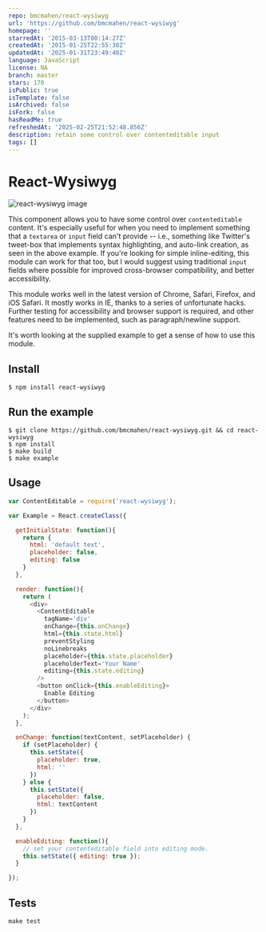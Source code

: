 ```yaml
---
repo: bmcmahen/react-wysiwyg
url: 'https://github.com/bmcmahen/react-wysiwyg'
homepage: ''
starredAt: '2015-03-13T00:14:27Z'
createdAt: '2015-01-25T22:55:30Z'
updatedAt: '2025-01-31T23:49:40Z'
language: JavaScript
license: NA
branch: master
stars: 170
isPublic: true
isTemplate: false
isArchived: false
isFork: false
hasReadMe: true
refreshedAt: '2025-02-25T21:52:48.856Z'
description: retain some control over contenteditable input
tags: []
---
```


# React-Wysiwyg

![react-wysiwyg image](demo.gif)

This component allows you to have some control over `contenteditable` content. It's especially useful for when you need to implement something that a `textarea` or `input` field can't provide -- i.e., something like Twitter's tweet-box that implements syntax highlighting, and auto-link creation, as seen in the above example. If you're looking for simple inline-editing, this module can work for that too, but I would suggest using traditional `input` fields where possible for improved cross-browser compatibility, and better accessibility.

This module works well in the latest version of Chrome, Safari, Firefox, and iOS Safari. It mostly works in IE, thanks to a series of unfortunate hacks. Further testing for accessibility and browser support is required, and other features need to be implemented, such as paragraph/newline support.

It's worth looking at the supplied example to get a sense of how to use this module.

## Install

```
$ npm install react-wysiwyg
```

## Run the example

```
$ git clone https://github.com/bmcmahen/react-wysiwyg.git && cd react-wysiwyg
$ npm install
$ make build
$ make example
```

## Usage

```javascript
var ContentEditable = require('react-wysiwyg');

var Example = React.createClass({

  getInitialState: function(){
    return {
      html: 'default text',
      placeholder: false,
      editing: false
    }
  },

  render: function(){
    return (
      <div>
        <ContentEditable
          tagName='div'
          onChange={this.onChange}
          html={this.state.html}
          preventStyling
          noLinebreaks
          placeholder={this.state.placeholder}
          placeholderText='Your Name'
          editing={this.state.editing}
        />
        <button onClick={this.enableEditing}>
          Enable Editing
        </button>
      </div>
    );
  },

  onChange: function(textContent, setPlaceholder) {
    if (setPlaceholder) {
      this.setState({
        placeholder: true,
        html: ''
      })
    } else {
      this.setState({
        placeholder: false,
        html: textContent
      })
    }
  },

  enableEditing: function(){
    // set your contenteditable field into editing mode.
    this.setState({ editing: true });
  }

});
```

## Tests

```
make test
```
